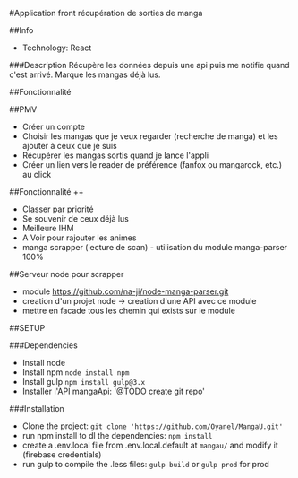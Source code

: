 #Application front récupération de sorties de manga

##Info
- Technology: React

###Description 
Récupère les données depuis une api puis me notifie quand c'est arrivé. 
Marque les mangas déjà lus.

##Fonctionnalité

##PMV

- Créer un compte
- Choisir les mangas que je veux regarder (recherche de manga) et les ajouter à ceux que je suis
- Récupérer les mangas sortis quand je lance l'appli
- Créer un lien vers le reader de préférence (fanfox ou mangarock, etc.) au click
 

##Fonctionnalité ++

- Classer par priorité
- Se souvenir de ceux déjà lus
- Meilleure IHM
- A Voir pour rajouter les animes
- manga scrapper (lecture de scan) - utilisation du module manga-parser 100%

##Serveur node pour scrapper

- module https://github.com/na-ji/node-manga-parser.git
- creation d'un projet node -> creation d'une API avec ce module
- mettre en facade tous les chemin qui exists sur le module

##SETUP

###Dependencies

- Install node
- Install npm `node install npm`
- Install gulp `npm install gulp@3.x`
- Installer l'API mangaApi: '@TODO create git repo'

###Installation
- Clone the project: `git clone 'https://github.com/Oyanel/MangaU.git'`
- run npm install to dl the dependencies: `npm install`
- create a .env.local file from .env.local.default at `mangau/` and modify it (firebase credentials)
- run gulp to compile the .less files: `gulp build` or `gulp prod` for prod



